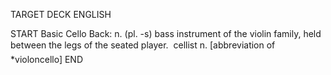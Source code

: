 TARGET DECK
ENGLISH

START
Basic
Cello
Back: n. (pl. -s) bass instrument of the violin family, held between the legs of the seated player.  cellist n. [abbreviation of *violoncello]
END
